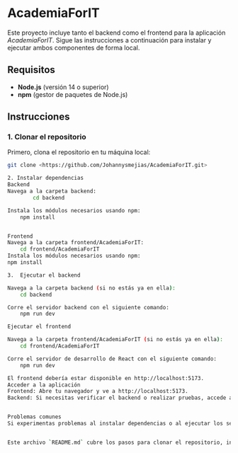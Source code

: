 # AcademiaForIT

Este proyecto incluye tanto el backend como el frontend para la aplicación *AcademiaForIT*. Sigue las instrucciones a continuación para instalar y ejecutar ambos componentes de forma local.

## Requisitos

- **Node.js** (versión 14 o superior)
- **npm** (gestor de paquetes de Node.js)

## Instrucciones

### 1. Clonar el repositorio

Primero, clona el repositorio en tu máquina local:

```bash
git clone <https://github.com/Johannysmejias/AcademiaForIT.git>

2. Instalar dependencias
Backend
Navega a la carpeta backend:
        cd backend

Instala los módulos necesarios usando npm:
    npm install


Frontend
Navega a la carpeta frontend/AcademiaForIT:
    cd frontend/AcademiaForIT
Instala los módulos necesarios usando npm:
npm install

3.  Ejecutar el backend

Navega a la carpeta backend (si no estás ya en ella):
    cd backend

Corre el servidor backend con el siguiente comando:
    npm run dev

Ejecutar el frontend

Navega a la carpeta frontend/AcademiaForIT (si no estás ya en ella):
    cd frontend/AcademiaForIT

Corre el servidor de desarrollo de React con el siguiente comando:
    npm run dev

El frontend debería estar disponible en http://localhost:5173.
Acceder a la aplicación
Frontend: Abre tu navegador y ve a http://localhost:5173.
Backend: Si necesitas verificar el backend o realizar pruebas, accede a http://localhost:3001.


Problemas comunes
Si experimentas problemas al instalar dependencias o al ejecutar los servidores, asegúrate de tener las versiones correctas de Node.js y npm. También revisa que no haya conflictos de puertos entre el backend y el frontend.


Este archivo `README.md` cubre los pasos para clonar el repositorio, instalar dependencias, configurar las variables de entorno y ejecutar tanto el backend como el frontend.

